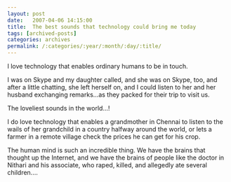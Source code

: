 ```yaml
---
layout: post
date:	2007-04-06 14:15:00
title:  The best sounds that technology could bring me today
tags: [archived-posts]
categories: archives
permalink: /:categories/:year/:month/:day/:title/
---
```

I love technology that enables ordinary humans to be in touch.

I was on Skype and my daughter called, and she was on Skype, too, and after a little chatting, she left herself on, and I could listen to her and her husband exchanging remarks...as they packed for their trip to visit us.

The loveliest sounds in the world...!

I do love technology that enables a grandmother in Chennai to listen to the wails of her grandchild in    a country halfway around the world, or lets a farmer in a remote village check the prices he can get for his crop.

 The human mind is such an incredible thing. We have the brains that thought up the Internet, and we have the brains of people like the doctor in Nithari and his associate, who raped, killed, and allegedly ate several children....

